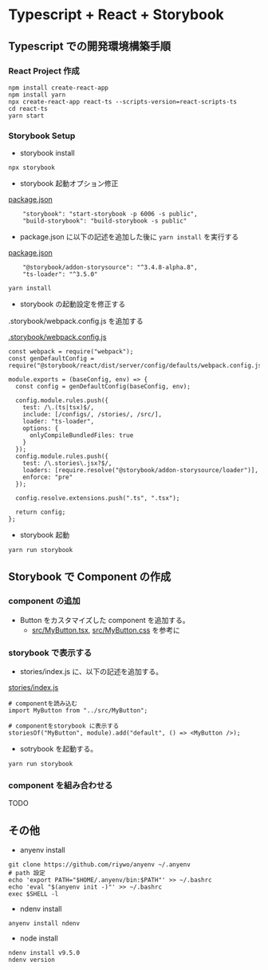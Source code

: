 # Typescript + React + Storybook

## Typescript での開発環境構築手順

### React Project 作成

```
npm install create-react-app
npm install yarn
npx create-react-app react-ts --scripts-version=react-scripts-ts
cd react-ts
yarn start
```

### Storybook Setup

- storybook install

```
npx storybook
```

- storybook 起動オプション修正

[package.json](./package.json)

```
    "storybook": "start-storybook -p 6006 -s public",
    "build-storybook": "build-storybook -s public"
```

- package.json に以下の記述を追加した後に `yarn install` を実行する

[package.json](./package.json)

```
    "@storybook/addon-storysource": "^3.4.8-alpha.8",
    "ts-loader": "^3.5.0"
```

```
yarn install
```

- storybook の起動設定を修正する

.storybook/webpack.config.js を追加する

[.storybook/webpack.config.js](./.storybook/webpack.config.js)

```
const webpack = require("webpack");
const genDefaultConfig = require("@storybook/react/dist/server/config/defaults/webpack.config.js");

module.exports = (baseConfig, env) => {
  const config = genDefaultConfig(baseConfig, env);

  config.module.rules.push({
    test: /\.(ts|tsx)$/,
    include: [/configs/, /stories/, /src/],
    loader: "ts-loader",
    options: {
      onlyCompileBundledFiles: true
    }
  });
  config.module.rules.push({
    test: /\.stories\.jsx?$/,
    loaders: [require.resolve("@storybook/addon-storysource/loader")],
    enforce: "pre"
  });

  config.resolve.extensions.push(".ts", ".tsx");

  return config;
};
```

- storybook 起動

```
yarn run storybook
```

## Storybook で Component の作成

### component の追加

- Button をカスタマイズした component を追加する。
  - [src/MyButton.tsx](./src/MyButton.tsx), [src/MyButton.css](src/MyButton.css) を参考に

### storybook で表示する

- stories/index.js に、以下の記述を追加する。

[stories/index.js](./stories/index.js)

```
# componentを読み込む
import MyButton from "../src/MyButton";

# componentをstorybook に表示する
storiesOf("MyButton", module).add("default", () => <MyButton />);
```

- sotrybook を起動する。

```
yarn run storybook
```

### component を組み合わせる

TODO

## その他

- anyenv install

```
git clone https://github.com/riywo/anyenv ~/.anyenv
# path 設定
echo 'export PATH="$HOME/.anyenv/bin:$PATH"' >> ~/.bashrc
echo 'eval "$(anyenv init -)"' >> ~/.bashrc
exec $SHELL -l
```

- ndenv install

```
anyenv install ndenv
```

- node install

```
ndenv install v9.5.0
ndenv version
```
